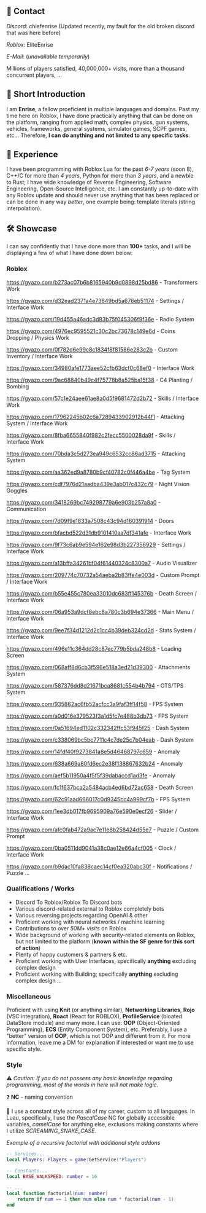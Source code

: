 ## 📆 Contact
*Discord*: chiefenrise (Updated recently, my fault for the old broken discord that was here before)

*Roblox*: EliteEnrise

*E-Mail*: (*unavailable temporarily*)

Millions of players satisfied, 40,000,000+ visits, more than a thousand concurrent players, ...

## 👋 Short Introduction
I am **Enrise**, a fellow proeficient in multiple languages and domains.
Past my time here on Roblox, I have done practically anything that can be done on the platform, ranging from applied math, complex physics, gun systems, vehicles, frameworks, general systems, simulator games, SCPF games, etc...
Therefore, **I can do anything and not limited to any specific tasks**.

## 🌟 Experience
I have been programming with Roblox Lua for the past *6-7 years* (soon 8), C++/C for more than *4 years*, Python for more than *3 years*, and a newbie to Rust; I have wide knowledge of Reverse Engineering, Software Engineering, Open-Source Intelligence, etc.
I am constantly up-to-date with any Roblox update and should never use anything that has been replaced or can be done in any way *better*, one example being: template literals (string interpolation).

## 🛠 Showcase
I can say confidently that I have done more than **100+** tasks, and I will be displaying a few of what I have done down below:

### Roblox
https://gyazo.com/b273ac07b6b8165940b9d0898d25bd86 - Transformers Work

https://gyazo.com/d32ead2371a4e73849bd5a676eb51174 - Settings / Interface Work

https://gyazo.com/19d455a46adc3d83b75f045306f9f36e - Radio System

https://gyazo.com/4976ec9595521c30c2bc73678c149e6d - Coins Dropping / Physics Work

https://gyazo.com/0f782d6e99c8c1834f8f81586e283c2b - Custom Inventory / Interface Work

https://gyazo.com/34980afe1773aee52cfb63dcf0c68ef0 - Interface Work

https://gyazo.com/9ac68840b49c4f75778b8a525ba15f38 - C4 Planting / Bombing

https://gyazo.com/57c1e24aee61ae8a0d5f9681472d2b72 - Skills / Interface Work

https://gyazo.com/17962245b02c6a7289433902912b44f1 - Attacking System / Interface Work

https://gyazo.com/8fba6655840f982c2fecc5500028da9f - Skills / Interface Work

https://gyazo.com/70bda3c5d273ea949c6532cc86ad3715 - Attacking System

https://gyazo.com/aa362ed9a8780b9cf40782c0f446a4be - Tag System

https://gyazo.com/cdf7976d21aadba439e3ab017c432c79 - Night Vision Goggles

https://gyazo.com/3418269bc749298779a6e903b257a8a0 - Communication

https://gyazo.com/7d09f9e1833a7508c43c94d160391914 - Doors

https://gyazo.com/bfacbd522d31db9101410aa7df341afe - Interface Work

https://gyazo.com/9f73c6ab9e594e162e98d3b227356929 - Settings / Interface Work

https://gyazo.com/a13bffa34261bf04f61440324c8300a7 - Audio Visualizer

https://gyazo.com/209774c70732a54aeba2b83ffe4e003d - Custom Prompt / Interface Work

https://gyazo.com/b55e455c780ea33010dc683ff145376b - Death Screen / Interface Work

https://gyazo.com/06a953a9dcf8ebc8a780c3b694e37366 - Main Menu / Interface Work

https://gyazo.com/9ee7f34d1212d2c1cc4b39deb324cd2d - Stats System / Interface Work

https://gyazo.com/496e11c364dd28c87ec779b5bda248b8 - Loading Screen

https://gyazo.com/068aff8d6cb3f596e518a3ed21d39300 - Attachments System

https://gyazo.com/587376dd8d21671bca8681c554b4b794 - OTS/TPS System

https://gyazo.com/935862ac6fb52acfcc3a9faf3ff14f58 - FPS System

https://gyazo.com/a0d016e379523f3a1d5fc7e488b3db73 - FPS System

https://gyazo.com/0a51694ed1102c332342ffc53f945f25 - Dash System

https://gyazo.com/c338069bc5bc7711c4c7de25c7b04eab - Dash System

https://gyazo.com/14fdf40f9273841a8e5d46468797c659 - Anomaly

https://gyazo.com/638a669a80fd6ec2e38f138867632b24 - Anomaly

https://gyazo.com/aef5b11950a4f5f5f39dabaccd1ad3fe - Anomaly

https://gyazo.com/fc1f637bca2a5484acb4ed6bd72ac658 - Death Screen

https://gyazo.com/62c91aad666017c0d9345cc4a999cf7b - FPS System

https://gyazo.com/1ee3db017fb9695909a76e590e0ecf26 - Slider / Interface Work

https://gyazo.com/afc0fab472a9ac7e11e8b258424d55e7 - Puzzle / Custom Prompt

https://gyazo.com/0ba0511dd9041a38c0ae12e66a4cf005 - Clock / Interface Work

https://gyazo.com/b9dac10fa838caec14cf0ea320abc30f - Notifications / Puzzle
...

### Qualifications / Works
- Discord To Roblox/Roblox To Discord bots
- Various discord-related external to Roblox completely bots
- Various reversing projects regarding OpenAI & other
- Proficient working with neural networks / machine learning
- Contributions to over *50M+ visits* on Roblox
- Wide background of working with security-related elements on Roblox, but not limited to the platform (**known within the SF genre for this sort of action**)
- Plenty of happy customers & partners & etc.
- Proficient working with User Interfaces, specifically **anything** excluding complex design
- Proficient working with Building; specifically **anything** excluding complex design
...

### Miscellaneous
Proficient with using **Knit** (or anything similar), **Networking Libraries**, **Rojo** (VSC integration), **Roact** (React for ROBLOX), **ProfileService** (bloated DataStore module) and many more.
I can use: **OOP** (Object-Oriented Programming), **ECS** (Entity Component System), etc.
Preferably, I use a "better" version of **OOP**, which is not OOP and different from it. For more information, leave me a DM for explanation if interested or want me to use specific style.

### Style
⚠️ *Caution: If you do not possess any basic knowledge regarding programming, most of the words in here will not make logic.*

❓️ **NC** - naming convention

🔎 I use a constant style across all of my career, custom to all languages.
In Luau, specifically, I use the *PascalCase* NC for globally accessible variables, *camelCase* for anything else, exclusions making constants where I utilize *SCREAMING_SNAKE_CASE*.

*Example of a recursive factorial with additional style addons*
```lua
-- Services...
local Players: Players = game:GetService("Players")

-- Constants...
local BASE_WALKSPEED: number = 16

-- ...
local function factorial(num: number)
    return if num == 1 then num else num * factorial(num - 1)
end
```
